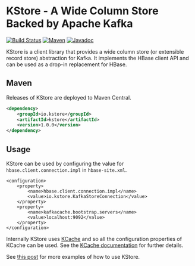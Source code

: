 # KStore - A Wide Column Store Backed by Apache Kafka

[![Build Status][github-actions-shield]][github-actions-link]
[![Maven][maven-shield]][maven-link]
[![Javadoc][javadoc-shield]][javadoc-link]

[github-actions-shield]: https://github.com/rayokota/kstore/workflows/build/badge.svg?branch=master
[github-actions-link]: https://github.com/rayokota/kstore/actions
[maven-shield]: https://img.shields.io/maven-central/v/io.kstore/kstore.svg
[maven-link]: https://search.maven.org/#search%7Cga%7C1%7Cio.kstore
[javadoc-shield]: https://javadoc.io/badge/io.kstore/kstore.svg?color=blue
[javadoc-link]: https://javadoc.io/doc/io.kstore/kstore

KStore is a client library that provides a wide column store (or extensible record store) abstraction for Kafka.  It implements the HBase client API and can be used as a drop-in replacement for HBase.

## Maven

Releases of KStore are deployed to Maven Central.

```xml
<dependency>
    <groupId>io.kstore</groupId>
    <artifactId>kstore</artifactId>
    <version>1.0.0</version>
</dependency>
```

## Usage

KStore can be used by configuring the value for `hbase.client.connection.impl` in `hbase-site.xml`. 

```
<configuration>
    <property>
        <name>hbase.client.connection.impl</name>
        <value>io.kstore.KafkaStoreConnection</value>
    </property>
    <property>
        <name>kafkacache.bootstrap.servers</name>
        <value>localhost:9092</value>
    </property>
</configuration>
```

Internally KStore uses [KCache](https://github.com/rayokota/kcache) and so all the configuration properties of KCache can be used.  See the [KCache documentation](https://github.com/rayokota/kcache#basic-configuration) for further details.


See [this post](https://yokota.blog/2020/01/13/building-a-graph-database-using-kafka/) for more examples of how to use KStore.
